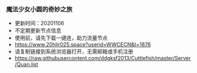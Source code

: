 ### 魔法少女小圆的奇妙之旅
- 更新时间：20201106  
- 不定期更新节点信息  
- 使用前，请先下载一键连，助力流量节点
- https://www.20hlir025.space?userid=WWCECN&t=1876  
- 请复制链接到系统浏览器打开，无需邮箱或手机注册  
- https://raw.githubusercontent.com/ddgksf2013/Cuttlefish/master/Server/Quan.list  

